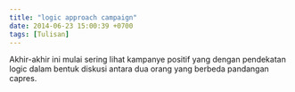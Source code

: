 ```yaml
---
title: "logic approach campaign"
date: 2014-06-23 15:00:39 +0700
tags: [Tulisan]
---
```

Akhir-akhir ini mulai sering lihat kampanye positif yang dengan pendekatan logic dalam bentuk diskusi antara dua orang yang berbeda pandangan capres.
